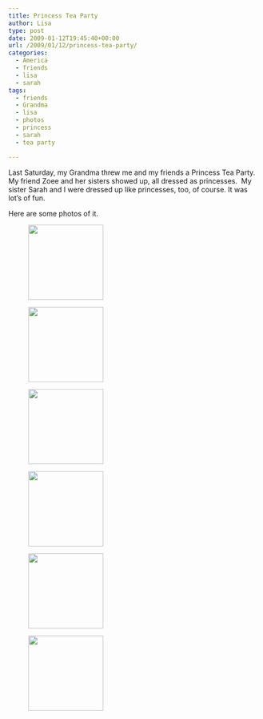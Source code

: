 ```yaml
---
title: Princess Tea Party
author: Lisa
type: post
date: 2009-01-12T19:45:40+00:00
url: /2009/01/12/princess-tea-party/
categories:
  - America
  - friends
  - lisa
  - sarah
tags:
  - friends
  - Grandma
  - lisa
  - photos
  - princess
  - sarah
  - tea party

---
```

Last Saturday, my Grandma threw me and my friends a Princess Tea Party. My friend Zoee and her sisters showed up, all dressed as princesses.  My sister Sarah and I were dressed up like princesses, too, of course. It was lot&#8217;s of fun.

Here are some photos of it.

<div id='gallery-3' class='gallery galleryid-108 gallery-columns-3 gallery-size-thumbnail'>
  <figure class='gallery-item'> 
  
  <div class='gallery-icon landscape'>
    <a href='/uploads/2009/01/100_0062.jpg'><img width="150" height="150" src="/uploads/2009/01/100_0062-150x150.jpg" class="attachment-thumbnail size-thumbnail" alt="" /></a>
  </div></figure><figure class='gallery-item'> 
  
  <div class='gallery-icon landscape'>
    <a href='/uploads/2009/01/sany0048.jpg'><img width="150" height="150" src="/uploads/2009/01/sany0048-150x150.jpg" class="attachment-thumbnail size-thumbnail" alt="" /></a>
  </div></figure><figure class='gallery-item'> 
  
  <div class='gallery-icon landscape'>
    <a href='/uploads/2009/01/sany0049.jpg'><img width="150" height="150" src="/uploads/2009/01/sany0049-150x150.jpg" class="attachment-thumbnail size-thumbnail" alt="" /></a>
  </div></figure><figure class='gallery-item'> 
  
  <div class='gallery-icon portrait'>
    <a href='/uploads/2009/01/sany0050.jpg'><img width="150" height="150" src="/uploads/2009/01/sany0050-150x150.jpg" class="attachment-thumbnail size-thumbnail" alt="" /></a>
  </div></figure><figure class='gallery-item'> 
  
  <div class='gallery-icon portrait'>
    <a href='/uploads/2009/01/sany0051.jpg'><img width="150" height="150" src="/uploads/2009/01/sany0051-150x150.jpg" class="attachment-thumbnail size-thumbnail" alt="" /></a>
  </div></figure><figure class='gallery-item'> 
  
  <div class='gallery-icon portrait'>
    <a href='/uploads/2009/01/sany0052.jpg'><img width="150" height="150" src="/uploads/2009/01/sany0052-150x150.jpg" class="attachment-thumbnail size-thumbnail" alt="" /></a>
  </div></figure>
</div>